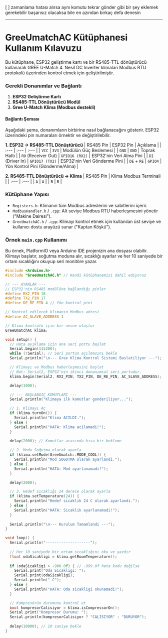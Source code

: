 [ ] zamanlama hatası alırsa aynı komutu tekrar gönder gibi bir şey eklemek gerekebilir
başarısız olacaksa bile en azından birkaç defa denesin

----

# GreeUmatchAC Kütüphanesi Kullanım Kılavuzu

Bu kütüphane, ESP32 geliştirme kartı ve bir RS485-TTL dönüştürücü kullanarak GREE U-Match 4. Nesil DC Inverter klimaları Modbus RTU protokolü üzerinden kontrol etmek için geliştirilmiştir.

### Gerekli Donanımlar ve Bağlantı

1.  **ESP32 Geliştirme Kartı**
2.  **RS485-TTL Dönüştürücü Modül**
3.  **Gree U-Match Klima (Modbus destekli)**

#### Bağlantı Şeması

Aşağıdaki şema, donanımların birbirine nasıl bağlanacağını gösterir. ESP32 üzerindeki pin numaraları örnektir ve değiştirilebilir.

**1. ESP32 -\> RS485-TTL Dönüştürücü**
| RS485 Pin | ESP32 Pin | Açıklama |
| :--- | :--- | :--- |
| `VCC` | `3V3` | Modülün Güç Beslemesi |
| `GND` | `GND` | Toprak Hattı |
| `RO` (Receiver Out) | `GPIO16 (RX2)` | ESP32'nin Veri Alma Pini |
| `DI` (Driver In) | `GPIO17 (TX2)` | ESP32'nin Veri Gönderme Pini |
| `DE` + `RE` | `GPIO4` | Yön Kontrol Pini (Gönderme/Alma) |

**2. RS485-TTL Dönüştürücü -\> Klima**
| RS485 Pin | Klima Modbus Terminali |
| :--- | :--- |
| `A` | `A` |
| `B` | `B` |

### Kütüphane Yapısı

  * `Registers.h`: Klimanın tüm Modbus adreslerini ve sabitlerini içerir.
  * `ModbusHandler.h` / `.cpp`: Alt seviye Modbus RTU haberleşmesini yönetir ("Makine Dairesi").
  * `GreeUmatchAC.h` / `.cpp`: Klimayı kontrol etmek için kullanılan üst seviye ve kullanıcı dostu arayüzü sunar ("Kaptan Köşkü").

### Örnek `main.cpp` Kullanımı

Bu örnek, PlatformIO veya Arduino IDE projenizin ana dosyası olabilir. Klimayı başlatır, soğutma moduna alır, sıcaklığı ayarlar ve her 10 saniyede bir ortam sıcaklığını okuyup seri monitöre yazar.

```cpp
#include <Arduino.h>
#include "GreeUmatchAC.h" // Kendi kütüphanemizi dahil ediyoruz

// --- AYARLAR ---
// ESP32'nin RS485 modülüne bağlandığı pinler
#define RX2_PIN 16
#define TX2_PIN 17
#define DE_RE_PIN 4 // Yön kontrol pini

// Kontrol edilecek klimanın Modbus adresi
#define AC_SLAVE_ADDRESS 1

// Klima kontrolü için bir nesne oluştur
GreeUmatchAC klima;

void setup() {
  // Hata ayıklama için ana seri portu başlat
  Serial.begin(115200);
  while (!Serial); // Seri portun açılmasını bekle
  Serial.println("\n--- Gree Klima Kontrol Sistemi Baslatiliyor ---");

  // Klimayı ve Modbus haberleşmesini başlat
  // Not: Serial2, ESP32'nin ikinci donanımsal seri portudur.
  klima.begin(Serial2, RX2_PIN, TX2_PIN, DE_RE_PIN, AC_SLAVE_ADDRESS);

  delay(1000);

  // --- BAŞLANGIÇ KOMUTLARI ---
  Serial.println("Klimaya ilk komutlar gonderiliyor...");

  // 1. Klimayı Aç
  if (klima.turnOn()) {
    Serial.println("Klima ACILDI.");
  } else {
    Serial.println("HATA: Klima acilamadi!");
  }
  
  delay(2000); // Komutlar arasında kısa bir bekleme

  // 2. Modu Soğutma olarak ayarla
  if (klima.setMode(GreeUmatch::MODE_COOL)) {
    Serial.println("Mod SOGUTMA olarak ayarlandi.");
  } else {
    Serial.println("HATA: Mod ayarlanamadi!");
  }

  delay(2000);

  // 3. Hedef sıcaklığı 24 derece olarak ayarla
  if (klima.setTemperature(24)) {
    Serial.println("Hedef sicaklik 24 C olarak ayarlandi.");
  } else {
    Serial.println("HATA: Sicaklik ayarlanamadi!");
  }
  
  Serial.println("\n--- Kurulum Tamamlandi ---");
}

void loop() {
  Serial.println("--------------------");
  
  // Her 10 saniyede bir ortam sıcaklığını oku ve yazdır
  float odaSicakligi = klima.getRoomTemperature();
  
  if (odaSicakligi > -900.0f) { // -999.0f hata kodu değilse
    Serial.print("Oda Sicakligi: ");
    Serial.print(odaSicakligi);
    Serial.println(" C");
  } else {
    Serial.println("HATA: Oda sicakligi okunamadi!");
  }

  // Kompresörün durumunu kontrol et
  bool kompresorCalisiyor = klima.isCompressorOn();
  Serial.print("Kompresor Durumu: ");
  Serial.println(kompresorCalisiyor ? "CALISIYOR" : "DURUYOR");
  
  delay(10000); // 10 saniye bekle
}
```